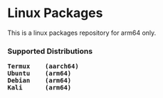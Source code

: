 <strong><h1>Linux Packages</h1></strong>
 <p>This is a linux packages repository for arm64 only.</p>
<strong><h3>Supported Distributions</h3></strong>
<strong><pre>
Termux    (aarch64)
Ubuntu    (arm64)
Debian    (arm64)
Kali      (arm64)</pre></strong>
